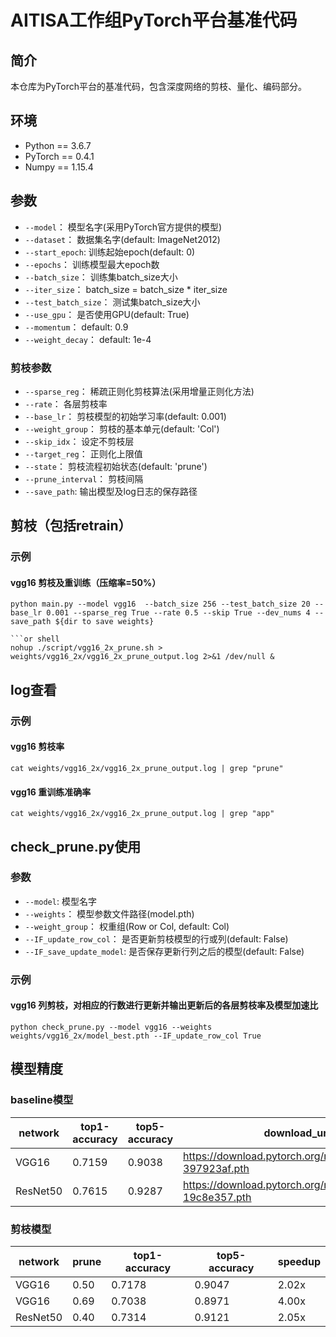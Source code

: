 # AITISA工作组PyTorch平台基准代码

## 简介
本仓库为PyTorch平台的基准代码，包含深度网络的剪枝、量化、编码部分。

## 环境
- Python == 3.6.7
- PyTorch == 0.4.1
- Numpy == 1.15.4

## 参数
- `--model`： 模型名字(采用PyTorch官方提供的模型)
- `--dataset`： 数据集名字(default: ImageNet2012)
- `--start_epoch`: 训练起始epoch(default: 0)
- `--epochs`： 训练模型最大epoch数
- `--batch_size`： 训练集batch_size大小
- `--iter_size`： batch_size = batch_size * iter_size
- `--test_batch_size`： 测试集batch_size大小
- `--use_gpu`： 是否使用GPU(default: True)
- `--momentum`： default: 0.9
- `--weight_decay`： default: 1e-4

### 剪枝参数
- `--sparse_reg`： 稀疏正则化剪枝算法(采用增量正则化方法)
- `--rate`： 各层剪枝率
- `--base_lr`： 剪枝模型的初始学习率(default: 0.001)
- `--weight_group`： 剪枝的基本单元(default: 'Col')
- `--skip_idx`： 设定不剪枝层
- `--target_reg`： 正则化上限值
- `--state`： 剪枝流程初始状态(default: 'prune')
- `--prune_interval`： 剪枝间隔
- `--save_path`: 输出模型及log日志的保存路径

## 剪枝（包括retrain）

### 示例
#### vgg16 剪枝及重训练（压缩率=50%）
```Command Line
python main.py --model vgg16  --batch_size 256 --test_batch_size 20 --base_lr 0.001 --sparse_reg True --rate 0.5 --skip True --dev_nums 4 --save_path ${dir to save weights}

```or shell
nohup ./script/vgg16_2x_prune.sh > weights/vgg16_2x/vgg16_2x_prune_output.log 2>&1 /dev/null &
```

## log查看

### 示例
#### vgg16 剪枝率
```shell
cat weights/vgg16_2x/vgg16_2x_prune_output.log | grep "prune"
```
#### vgg16 重训练准确率
```shell
cat weights/vgg16_2x/vgg16_2x_prune_output.log | grep "app"
```

## check_prune.py使用

### 参数
- `--model`:  模型名字
- `--weights`： 模型参数文件路径(model.pth)
- `--weight_group`： 权重组(Row or Col, default: Col)
- `--IF_update_row_col`： 是否更新剪枝模型的行或列(default: False)
- `--IF_save_update_model`:  是否保存更新行列之后的模型(default: False)

### 示例
#### vgg16 列剪枝，对相应的行数进行更新并输出更新后的各层剪枝率及模型加速比
```shell
python check_prune.py --model vgg16 --weights weights/vgg16_2x/model_best.pth --IF_update_row_col True
```

## 模型精度

### baseline模型
network | top1-accuracy | top5-accuracy | download_url
--------|---------------|---------------| -----------|
VGG16 | 0.7159 | 0.9038	| https://download.pytorch.org/models/vgg16-397923af.pth
ResNet50 | 0.7615 | 0.9287 | https://download.pytorch.org/models/resnet50-19c8e357.pth


### 剪枝模型
network | prune | top1-accuracy | top5-accuracy | speedup |
--------|-------|---------------|---------------|---------|
VGG16 | 0.50 | 0.7178 | 0.9047 | 2.02x |
VGG16 | 0.69 | 0.7038 | 0.8971 | 4.00x |
ResNet50 | 0.40 | 0.7314 | 0.9121 | 2.05x |